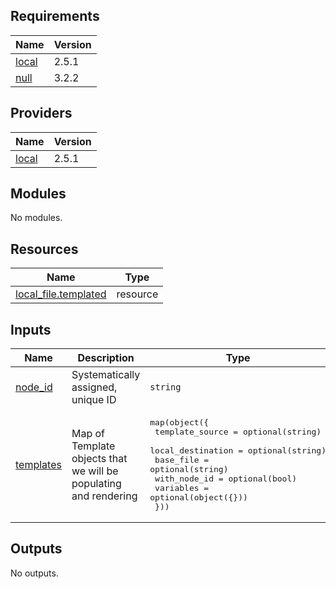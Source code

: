 <!-- BEGIN_TF_DOCS -->
## Requirements

| Name | Version |
|------|---------|
| <a name="requirement_local"></a> [local](#requirement\_local) | 2.5.1 |
| <a name="requirement_null"></a> [null](#requirement\_null) | 3.2.2 |

## Providers

| Name | Version |
|------|---------|
| <a name="provider_local"></a> [local](#provider\_local) | 2.5.1 |

## Modules

No modules.

## Resources

| Name | Type |
|------|------|
| [local_file.templated](https://registry.terraform.io/providers/hashicorp/local/2.5.1/docs/resources/file) | resource |

## Inputs

| Name | Description | Type | Default | Required |
|------|-------------|------|---------|:--------:|
| <a name="input_node_id"></a> [node\_id](#input\_node\_id) | Systematically assigned, unique ID | `string` | `null` | no |
| <a name="input_templates"></a> [templates](#input\_templates) | Map of Template objects that we will be populating and rendering | <pre>map(object({<br>    template_source   = optional(string)<br>    local_destination = optional(string)<br>    base_file         = optional(string)<br>    with_node_id      = optional(bool)<br>    variables         = optional(object({}))<br>  }))</pre> | `{}` | no |

## Outputs

No outputs.
<!-- END_TF_DOCS -->